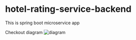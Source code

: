 # hotel-rating-service-backend
This is spring boot microservice app

Checkout diagram
![diagram](https://user-images.githubusercontent.com/51692720/230724280-1ba90a94-fbf2-456d-88a2-651feeea6ecc.png)
